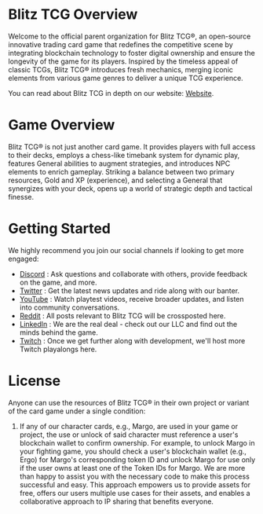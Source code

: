# Blitz TCG Overview
Welcome to the official parent organization for Blitz TCG®, an open-source innovative trading card game that redefines the competitive scene by integrating blockchain technology to foster digital ownership and ensure the longevity of the game for its players. Inspired by the timeless appeal of classic TCGs, Blitz TCG® introduces fresh mechanics, merging iconic elements from various game genres to deliver a unique TCG experience.

You can read about Blitz TCG in depth on our website: [Website](https://blitztcg.com/whitepaper).

# Game Overview
Blitz TCG® is not just another card game. It provides players with full access to their decks, employs a chess-like timebank system for dynamic play, features General abilities to augment strategies, and introduces NPC elements to enrich gameplay. Striking a balance between two primary resources, Gold and XP (experience), and selecting a General that synergizes with your deck, opens up a world of strategic depth and tactical finesse.

# Getting Started
We highly recommend you join our social channels if looking to get more engaged:
- [Discord](https://discord.gg/KkuDscjVt2) : Ask questions and collaborate with others, provide feedback on the game, and more.
- [Twitter](https://twitter.com/Blitz_TCG) : Get the latest news updates and ride along with our banter.
- [YouTube](http://youtube.com/c/BlitzTCG) : Watch playtest videos, receive broader updates, and listen into community conversations.
- [Reddit](https://www.reddit.com/r/Blitz_TCG/) : All posts relevant to Blitz TCG will be crossposted here.
- [LinkedIn](https://www.linkedin.com/company/81789843) : We are the real deal - check out our LLC and find out the minds behind the game.
- [Twitch](https://www.twitch.tv/lowkeyn3rd) : Once we get further along with development, we'll host more Twitch playalongs here.

# License
Anyone can use the resources of Blitz TCG® in their own project or variant of the card game under a single condition:
1. If any of our character cards, e.g., Margo, are used in your game or project, the use or unlock of said character must reference a user's blockchain wallet to confirm ownership. For example, to unlock Margo in your fighting game, you should check a user's blockchain wallet (e.g., Ergo) for Margo's corresponding token ID and unlock Margo for use only if the user owns at least one of the Token IDs for Margo. We are more than happy to assist you with the necessary code to make this process successful and easy. This approach empowers us to provide assets for free, offers our users multiple use cases for their assets, and enables a collaborative approach to IP sharing that benefits everyone.
